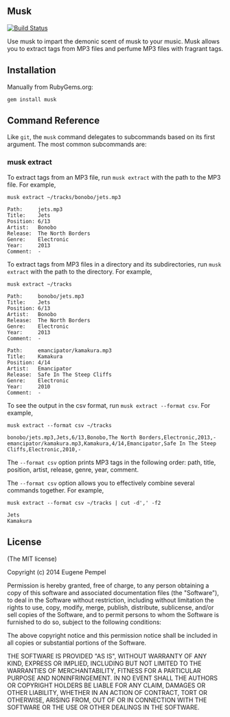 ## Musk

[![Build Status](https://travis-ci.org/pempel/musk.svg?branch=master)](https://travis-ci.org/pempel/musk)

Use musk to impart the demonic scent of musk to your music.
Musk allows you to extract tags from MP3 files and perfume MP3 files
with fragrant tags.

## Installation

Manually from RubyGems.org:

    gem install musk

## Command Reference

Like `git`, the `musk` command delegates to subcommands based on its
first argument. The most common subcommands are:

### musk extract

To extract tags from an MP3 file, run `musk extract` with the path to
the MP3 file. For example,

    musk extract ~/tracks/bonobo/jets.mp3

    Path:     jets.mp3
    Title:    Jets
    Position: 6/13
    Artist:   Bonobo
    Release:  The North Borders
    Genre:    Electronic
    Year:     2013
    Comment:  -

To extract tags from MP3 files in a directory and its subdirectories,
run `musk extract` with the path to the directory. For example,

    musk extract ~/tracks

    Path:     bonobo/jets.mp3
    Title:    Jets
    Position: 6/13
    Artist:   Bonobo
    Release:  The North Borders
    Genre:    Electronic
    Year:     2013
    Comment:  -

    Path:     emancipator/kamakura.mp3
    Title:    Kamakura
    Position: 4/14
    Artist:   Emancipator
    Release:  Safe In The Steep Cliffs
    Genre:    Electronic
    Year:     2010
    Comment:  -

To see the output in the csv format, run `musk extract --format csv`.
For example,

    musk extract --format csv ~/tracks

    bonobo/jets.mp3,Jets,6/13,Bonobo,The North Borders,Electronic,2013,-
    emancipator/kamakura.mp3,Kamakura,4/14,Emancipator,Safe In The Steep Cliffs,Electronic,2010,-

The `--format csv` option prints MP3 tags in the following order:
path, title, position, artist, release, genre, year, comment.

The `--format csv` option allows you to effectively combine
several commands together. For example,

    musk extract --format csv ~/tracks | cut -d',' -f2

    Jets
    Kamakura

## License

(The MIT license)

Copyright (c) 2014 Eugene Pempel

Permission is hereby granted, free of charge, to any person obtaining a copy
of this software and associated documentation files (the "Software"), to deal
in the Software without restriction, including without limitation the rights
to use, copy, modify, merge, publish, distribute, sublicense, and/or sell
copies of the Software, and to permit persons to whom the Software is
furnished to do so, subject to the following conditions:

The above copyright notice and this permission notice shall be included in all
copies or substantial portions of the Software.

THE SOFTWARE IS PROVIDED "AS IS", WITHOUT WARRANTY OF ANY KIND, EXPRESS OR
IMPLIED, INCLUDING BUT NOT LIMITED TO THE WARRANTIES OF MERCHANTABILITY,
FITNESS FOR A PARTICULAR PURPOSE AND NONINFRINGEMENT. IN NO EVENT SHALL THE
AUTHORS OR COPYRIGHT HOLDERS BE LIABLE FOR ANY CLAIM, DAMAGES OR OTHER
LIABILITY, WHETHER IN AN ACTION OF CONTRACT, TORT OR OTHERWISE, ARISING FROM,
OUT OF OR IN CONNECTION WITH THE SOFTWARE OR THE USE OR OTHER DEALINGS IN THE
SOFTWARE.
